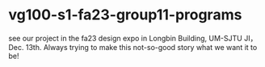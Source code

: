 # vg100-s1-fa23-group11-programs
see our project in the fa23 design expo in Longbin Building, UM-SJTU JI， Dec. 13th.
Always trying to make this not-so-good story what we want it to be!
